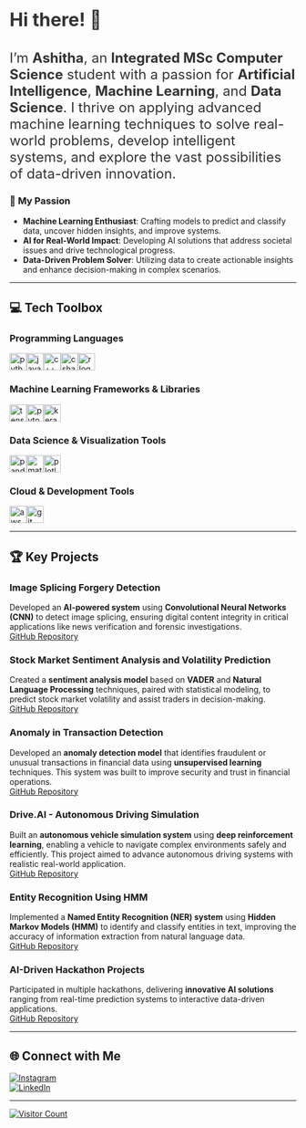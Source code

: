 <h2 align="left" style="font-size: 32px; font-weight: bold; color: #333;">
    Hi there! 👋  
</h2>
<h2 align="left" style="font-size: 24px; font-weight: normal; color: #333;">
    I’m <strong>Ashitha</strong>, an <strong>Integrated MSc Computer Science</strong> student with a passion for 
    <strong>Artificial Intelligence</strong>, <strong>Machine Learning</strong>, and <strong>Data Science</strong>. 
    I thrive on applying advanced machine learning techniques to solve real-world problems, develop intelligent systems, 
    and explore the vast possibilities of data-driven innovation.
</h2>

### 🌱 <span style="font-weight: bold;">My Passion</span>  
- <strong>Machine Learning Enthusiast</strong>: Crafting models to predict and classify data, uncover hidden insights, and improve systems.  
- <strong>AI for Real-World Impact</strong>: Developing AI solutions that address societal issues and drive technological progress.  
- <strong>Data-Driven Problem Solver</strong>: Utilizing data to create actionable insights and enhance decision-making in complex scenarios.  

---

## 💻 <span style="font-weight: bold;">Tech Toolbox</span>  

### **Programming Languages**  
<div style="display: flex; flex-wrap: wrap;">
    <img src="https://cdn.jsdelivr.net/gh/devicons/devicon/icons/python/python-original.svg" height="30" alt="python logo" />  
    <img src="https://cdn.jsdelivr.net/gh/devicons/devicon/icons/java/java-original.svg" height="30" alt="java logo" />  
    <img src="https://cdn.jsdelivr.net/gh/devicons/devicon/icons/cplusplus/cplusplus-original.svg" height="30" alt="c++ logo" />  
    <img src="https://cdn.jsdelivr.net/gh/devicons/devicon/icons/csharp/csharp-original.svg" height="30" alt="csharp logo" />  
    <img src="https://cdn.jsdelivr.net/gh/devicons/devicon/icons/r/r-original.svg" height="30" alt="r logo" />
</div>

### **Machine Learning Frameworks & Libraries**  
<div style="display: flex; flex-wrap: wrap;">
    <img src="https://cdn.jsdelivr.net/gh/devicons/devicon/icons/tensorflow/tensorflow-original.svg" height="30" alt="tensorflow logo" />  
    <img src="https://cdn.jsdelivr.net/gh/devicons/devicon/icons/pytorch/pytorch-original.svg" height="30" alt="pytorch logo" />  
    <img src="https://cdn.jsdelivr.net/gh/devicons/devicon/icons/keras/keras-original.svg" height="30" alt="keras logo" />
</div>

### **Data Science & Visualization Tools**  
<div style="display: flex; flex-wrap: wrap;">
    <img src="https://cdn.jsdelivr.net/gh/devicons/devicon/icons/pandas/pandas-original.svg" height="30" alt="pandas logo" />  
    <img src="https://cdn.jsdelivr.net/gh/devicons/devicon/icons/matplotlib/matplotlib-original.svg" height="30" alt="matplotlib logo" />  
    <img src="https://cdn.jsdelivr.net/gh/devicons/devicon/icons/plotly/plotly-original.svg" height="30" alt="plotly logo" />
</div>

### **Cloud & Development Tools**  
<div style="display: flex; flex-wrap: wrap;">
    <img src="https://cdn.jsdelivr.net/gh/devicons/devicon/icons/aws/aws-original.svg" height="30" alt="aws logo" />  
    <img src="https://cdn.jsdelivr.net/gh/devicons/devicon/icons/git/git-original.svg" height="30" alt="git logo" />
</div>

---

## 🏆 <span style="font-weight: bold;">Key Projects</span>

### **Image Splicing Forgery Detection**  
Developed an **AI-powered system** using **Convolutional Neural Networks (CNN)** to detect image splicing, ensuring digital content integrity in critical applications like news verification and forensic investigations.  
[GitHub Repository](https://github.com/ashithapallath/Image-Splicing-Detection)

### **Stock Market Sentiment Analysis and Volatility Prediction**  
Created a **sentiment analysis model** based on **VADER** and **Natural Language Processing** techniques, paired with statistical modeling, to predict stock market volatility and assist traders in decision-making.  
[GitHub Repository](https://github.com/ashithapallath/Stock-Market-Sentiment-Analysis)

### **Anomaly in Transaction Detection**  
Developed an **anomaly detection model** that identifies fraudulent or unusual transactions in financial data using **unsupervised learning** techniques. This system was built to improve security and trust in financial operations.  
[GitHub Repository](https://github.com/ashithapallath/Anomaly-in-Transaction)

### **Drive.AI - Autonomous Driving Simulation**  
Built an **autonomous vehicle simulation system** using **deep reinforcement learning**, enabling a vehicle to navigate complex environments safely and efficiently. This project aimed to advance autonomous driving systems with realistic real-world application.  
[GitHub Repository](https://github.com/ashithapallath/Drive.AI)

### **Entity Recognition Using HMM**  
Implemented a **Named Entity Recognition (NER) system** using **Hidden Markov Models (HMM)** to identify and classify entities in text, improving the accuracy of information extraction from natural language data.  
[GitHub Repository](https://github.com/ashithapallath/Entity-Recognition-HMM)

### **AI-Driven Hackathon Projects**  
Participated in multiple hackathons, delivering **innovative AI solutions** ranging from real-time prediction systems to interactive data-driven applications.  
[GitHub Repository](https://github.com/ashithapallath?tab=repositories)

---

## 🌐 <span style="font-weight: bold;">Connect with Me</span>  
[![Instagram](https://img.shields.io/badge/Instagram-%23E4405F.svg?logo=Instagram&logoColor=white)](https://instagram.com/__ash_itha__)  
[![LinkedIn](https://img.shields.io/badge/LinkedIn-%230077B5.svg?logo=linkedin&logoColor=white)](https://www.linkedin.com/in/ashitha-pallath-6bb942258)

---

[![Visitor Count](https://visitcount.itsvg.in/api?id=ashithapallath&icon=0&color=0)](https://visitcount.itsvg.in)
